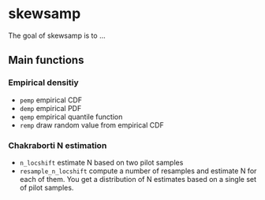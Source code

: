 
# skewsamp

<!-- badges: start -->
<!-- badges: end -->

The goal of skewsamp is to ...

## Main functions

### Empirical densitiy

- `pemp` empirical CDF
- `demp` empirical PDF
- `qemp` empirical quantile function
- `remp` draw random value from empirical CDF

### Chakraborti N estimation

- `n_locshift` estimate N based on two pilot samples
- `resample_n_locshift` compute a number of resamples and estimate N for each of them. You get a distribution of N estimates based on a single set of pilot samples.

